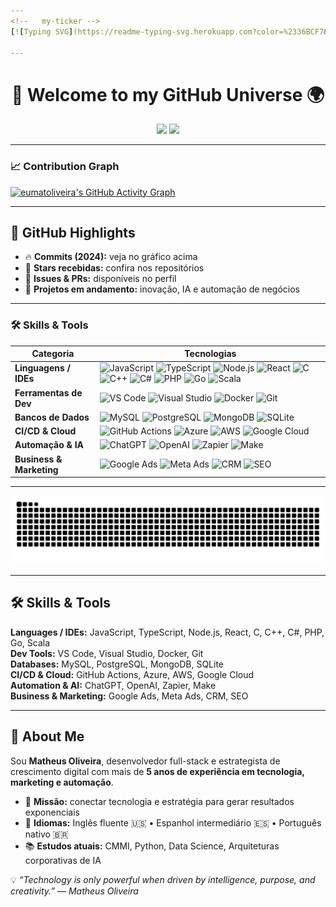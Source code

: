 ```yaml
---
<!--   my-ticker -->
[![Typing SVG](https://readme-typing-svg.herokuapp.com?color=%2336BCF7&center=true&vCenter=true&width=600&lines=Hi+there+%F0%9F%91%8B,+I'm+Matheus+Oliveira;Welcome+to+My+Profile!;Over+5+Years+of+Business+Experience;Full-Stack+Developer+%26+Growth+Strategist;Automation+and+AI+Enthusiast;Always+Learning+%26+Building+New+Things!)](https://git.io/typing-svg)

---
```


<h1 align="center">🚀 Welcome to my GitHub Universe 🌍</h1>

<div align="center">
  <img src="https://github-readme-stats.vercel.app/api?username=eumatoliveira&show_icons=true&theme=tokyonight&hide_border=true&hide_title=true" width="400"/>
  <img src="https://github-readme-stats.vercel.app/api/top-langs/?username=eumatoliveira&layout=compact&theme=tokyonight&hide_border=true" width="400"/>
</div>

---

### 📈 Contribution Graph

[![eumatoliveira's GitHub Activity Graph](https://github-readme-activity-graph.vercel.app/graph?username=eumatoliveira&theme=tokyo-night)](https://github.com/Ashutosh00710/github-readme-activity-graph)

---

## 📌 GitHub Highlights

- 🔥 **Commits (2024):** veja no gráfico acima  
- 🌟 **Stars recebidas:** confira nos repositórios  
- 🧩 **Issues & PRs:** disponíveis no perfil  
- 💼 **Projetos em andamento:** inovação, IA e automação de negócios

---

### 🛠 **Skills & Tools**

| **Categoria**             | **Tecnologias** |
|----------------------------|------------------|
| **Linguagens / IDEs**     | ![JavaScript](https://img.shields.io/badge/-JavaScript-F7DF1E?style=flat&logo=JavaScript&logoColor=black) ![TypeScript](https://img.shields.io/badge/-TypeScript-3178C6?style=flat&logo=TypeScript&logoColor=white) ![Node.js](https://img.shields.io/badge/-Node.js-339933?style=flat&logo=node.js&logoColor=white) ![React](https://img.shields.io/badge/-React-61DAFB?style=flat&logo=React&logoColor=black) ![C](https://img.shields.io/badge/-C-00599C?style=flat&logo=C&logoColor=white) ![C++](https://img.shields.io/badge/-C++-00599C?style=flat&logo=C%2B%2B&logoColor=white) ![C#](https://img.shields.io/badge/-C%23-239120?style=flat&logo=C-Sharp&logoColor=white) ![PHP](https://img.shields.io/badge/-PHP-777BB4?style=flat&logo=PHP&logoColor=white) ![Go](https://img.shields.io/badge/-Go-00ADD8?style=flat&logo=Go&logoColor=white) ![Scala](https://img.shields.io/badge/-Scala-DC322F?style=flat&logo=Scala&logoColor=white) |
| **Ferramentas de Dev**     | ![VS Code](https://img.shields.io/badge/-VS%20Code-007ACC?style=flat&logo=visual-studio-code&logoColor=white) ![Visual Studio](https://img.shields.io/badge/-Visual%20Studio-5C2D91?style=flat&logo=Visual-Studio&logoColor=white) ![Docker](https://img.shields.io/badge/-Docker-2496ED?style=flat&logo=Docker&logoColor=white) ![Git](https://img.shields.io/badge/-Git-F05032?style=flat&logo=git&logoColor=white) |
| **Bancos de Dados**        | ![MySQL](https://img.shields.io/badge/-MySQL-4479A1?style=flat&logo=MySQL&logoColor=white) ![PostgreSQL](https://img.shields.io/badge/-PostgreSQL-336791?style=flat&logo=PostgreSQL&logoColor=white) ![MongoDB](https://img.shields.io/badge/-MongoDB-47A248?style=flat&logo=MongoDB&logoColor=white) ![SQLite](https://img.shields.io/badge/-SQLite-003B57?style=flat&logo=SQLite&logoColor=white) |
| **CI/CD & Cloud**          | ![GitHub Actions](https://img.shields.io/badge/-GitHub%20Actions-2088FF?style=flat&logo=GitHub-Actions&logoColor=white) ![Azure](https://img.shields.io/badge/-Azure-0078D4?style=flat&logo=Microsoft-Azure&logoColor=white) ![AWS](https://img.shields.io/badge/-AWS-232F3E?style=flat&logo=Amazon-AWS&logoColor=white) ![Google Cloud](https://img.shields.io/badge/-Google%20Cloud-4285F4?style=flat&logo=Google-Cloud&logoColor=white) |
| **Automação & IA**         | ![ChatGPT](https://img.shields.io/badge/-ChatGPT-444444?style=flat&logo=ChatGPT) ![OpenAI](https://img.shields.io/badge/-OpenAI-412991?style=flat&logo=OpenAI&logoColor=white) ![Zapier](https://img.shields.io/badge/-Zapier-FF4A00?style=flat&logo=Zapier&logoColor=white) ![Make](https://img.shields.io/badge/-Make-5E60CE?style=flat&logo=Make&logoColor=white) |
| **Business & Marketing**   | ![Google Ads](https://img.shields.io/badge/-Google%20Ads-4285F4?style=flat&logo=Google-Ads&logoColor=white) ![Meta Ads](https://img.shields.io/badge/-Meta%20Ads-1877F2?style=flat&logo=Facebook&logoColor=white) ![CRM](https://img.shields.io/badge/-CRM-00A859?style=flat&logo=Salesforce&logoColor=white) ![SEO](https://img.shields.io/badge/-SEO-4CAF50?style=flat&logo=Google-Analytics&logoColor=white) |

---

<!--   green snake -->
![GitHub Contribution Snake](https://raw.githubusercontent.com/BEPb/BEPb/output/github-contribution-grid-snake.svg)

---

## 🛠 Skills & Tools

**Languages / IDEs:** JavaScript, TypeScript, Node.js, React, C, C++, C#, PHP, Go, Scala  
**Dev Tools:** VS Code, Visual Studio, Docker, Git  
**Databases:** MySQL, PostgreSQL, MongoDB, SQLite  
**CI/CD & Cloud:** GitHub Actions, Azure, AWS, Google Cloud  
**Automation & AI:** ChatGPT, OpenAI, Zapier, Make  
**Business & Marketing:** Google Ads, Meta Ads, CRM, SEO  

---

## 🌟 About Me

Sou **Matheus Oliveira**, desenvolvedor full-stack e estrategista de crescimento digital com mais de **5 anos de experiência em tecnologia, marketing e automação**.  

- 🎯 **Missão:** conectar tecnologia e estratégia para gerar resultados exponenciais  
- 💬 **Idiomas:** Inglês fluente 🇺🇸 • Espanhol intermediário 🇪🇸 • Português nativo 🇧🇷  
- 📚 **Estudos atuais:** CMMI, Python, Data Science, Arquiteturas corporativas de IA  

💡 *“Technology is only powerful when driven by intelligence, purpose, and creativity.” — Matheus Oliveira*
